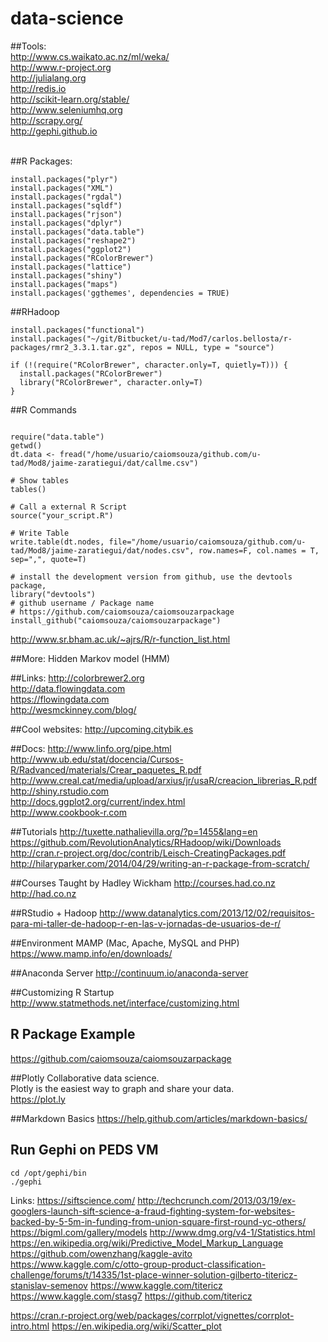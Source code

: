# data-science

##Tools:<BR>
http://www.cs.waikato.ac.nz/ml/weka/<BR>
http://www.r-project.org<BR>
http://julialang.org<BR>
http://redis.io<BR>
http://scikit-learn.org/stable/<BR>
http://www.seleniumhq.org<BR>
http://scrapy.org/<BR>
http://gephi.github.io<BR><BR>


##R Packages:
```
install.packages("plyr")
install.packages("XML")
install.packages("rgdal")
install.packages("sqldf")
install.packages("rjson")
install.packages("dplyr")
install.packages("data.table")
install.packages("reshape2")
install.packages("ggplot2")
install.packages("RColorBrewer")
install.packages("lattice")
install.packages("shiny")
install.packages("maps")
install.packages('ggthemes', dependencies = TRUE)
```

##RHadoop
```
install.packages("functional")
install.packages("~/git/Bitbucket/u-tad/Mod7/carlos.bellosta/r-packages/rmr2_3.3.1.tar.gz", repos = NULL, type = "source")
```


```
if (!(require("RColorBrewer", character.only=T, quietly=T))) {
  install.packages("RColorBrewer")
  library("RColorBrewer", character.only=T)
}
```

##R Commands

```

require("data.table")
getwd()
dt.data <- fread("/home/usuario/caiomsouza/github.com/u-tad/Mod8/jaime-zaratiegui/dat/callme.csv")

# Show tables
tables()

# Call a external R Script
source("your_script.R")

# Write Table
write.table(dt.nodes, file="/home/usuario/caiomsouza/github.com/u-tad/Mod8/jaime-zaratiegui/dat/nodes.csv", row.names=F, col.names = T, sep=",", quote=T)

# install the development version from github, use the devtools package,
library("devtools")
# github username / Package name 
# https://github.com/caiomsouza/caiomsouzarpackage
install_github("caiomsouza/caiomsouzarpackage")

```

http://www.sr.bham.ac.uk/~ajrs/R/r-function_list.html

##More:
Hidden Markov model (HMM)<BR>

##Links:
http://colorbrewer2.org<BR>
http://data.flowingdata.com<BR>
https://flowingdata.com<BR>
http://wesmckinney.com/blog/



##Cool websites:
http://upcoming.citybik.es<BR>

##Docs:
http://www.linfo.org/pipe.html<BR>
http://www.ub.edu/stat/docencia/Cursos-R/Radvanced/materials/Crear_paquetes_R.pdf<BR>
http://www.creal.cat/media/upload/arxius/jr/usaR/creacion_librerias_R.pdf<BR>
http://shiny.rstudio.com<BR>
http://docs.ggplot2.org/current/index.html<BR>
http://www.cookbook-r.com<BR>

##Tutorials
http://tuxette.nathalievilla.org/?p=1455&lang=en<BR>
https://github.com/RevolutionAnalytics/RHadoop/wiki/Downloads<BR>
http://cran.r-project.org/doc/contrib/Leisch-CreatingPackages.pdf<BR>
http://hilaryparker.com/2014/04/29/writing-an-r-package-from-scratch/<BR>

##Courses Taught by Hadley Wickham
http://courses.had.co.nz<BR>
http://had.co.nz<BR>

##RStudio + Hadoop
http://www.datanalytics.com/2013/12/02/requisitos-para-mi-taller-de-hadoop-r-en-las-v-jornadas-de-usuarios-de-r/<BR>

##Environment
MAMP (Mac, Apache, MySQL and PHP)<BR>
https://www.mamp.info/en/downloads/<BR>

##Anaconda Server
http://continuum.io/anaconda-server<BR>

##Customizing R Startup
http://www.statmethods.net/interface/customizing.html<BR>

## R Package Example
https://github.com/caiomsouza/caiomsouzarpackage<BR>

##Plotly
Collaborative data science.<BR>
Plotly is the easiest way to graph and share your data.<BR>
https://plot.ly<BR>

##Markdown Basics
https://help.github.com/articles/markdown-basics/

## Run Gephi on PEDS VM
```
cd /opt/gephi/bin
./gephi
```

Links:
https://siftscience.com/
http://techcrunch.com/2013/03/19/ex-googlers-launch-sift-science-a-fraud-fighting-system-for-websites-backed-by-5-5m-in-funding-from-union-square-first-round-yc-others/
https://bigml.com/gallery/models
http://www.dmg.org/v4-1/Statistics.html
https://en.wikipedia.org/wiki/Predictive_Model_Markup_Language
https://github.com/owenzhang/kaggle-avito
https://www.kaggle.com/c/otto-group-product-classification-challenge/forums/t/14335/1st-place-winner-solution-gilberto-titericz-stanislav-semenov
https://www.kaggle.com/titericz
https://www.kaggle.com/stasg7
https://github.com/titericz

https://cran.r-project.org/web/packages/corrplot/vignettes/corrplot-intro.html
https://en.wikipedia.org/wiki/Scatter_plot

